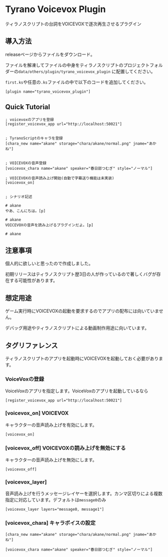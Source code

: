 # Tyrano Voicevox Plugin

ティラノスクリプトの台詞をVOICEVOXで逐次再生させるプラグイン

## 導入方法

releaseページからファイルをダウンロード。

ファイルを解凍してファイルの中身をティラノスクリプトのプロジェクトフォルダーの`data/others/plugin/tyrano_voicevox_plugin`
に配置してください。

`first.ks`や任意の`.ks`ファイルの中で以下のコードを追加してください。

```TyranoScript
[plugin name="tyrano_voicevox_plugin"]
```

## Quick Tutorial

```TyranoScript
; voicevoxのアプリを登録
[register_voicevox_app url="http://localhost:50021"]


; TyranoScriptのキャラを登録
[chara_new name="akane" storage="chara/akane/normal.png" jname="あかね"]


; VOICEVOXの音声登録
[voicevox_chara name="akane" speaker="春日部つむぎ" style="ノーマル"]

; VOICEVOXの音声読み上げ開始(自動で字幕送り機能は未実装)
[voicevox_on]


; シナリオ記述

# akane
やあ、こんにちは。[p]

# akane
VOICEVOXの音声を読み上げるプラグインだよ。[p]

# akane

```

## 注意事項

個人的に欲しいと思ったので作成しました。

初期リリースはティラノスクリプト歴3日の人が作っているので著しくバグが存在する可能性があります。

## 想定用途

ゲーム実行時にVOICEVOXの起動を要求するのでアプリの配布には向いていません。

デバッグ用途やティラノスクリプトによる動画制作用途に向いています。

## タグリファレンス

ティラノスクリプトのアプリを起動時にVOICEVOXを起動しておく必要があります。

### VoiceVoxの登録

VoiceVoxのアプリを指定します。VoiceVoxのアプリを起動しているなら

```TyranoScript
[register_voicevox_app url="http://localhost:50021"]
```

### [voicevox_on] VOICEVOX

キャラクターの音声読み上げを有効にします。

```TyranoScript
[voicevox_on]
```

### [voicevox_off] VOICEVOXの読み上げを無効にする

キャラクターの音声読み上げを無効にします。

```TyranoScript
[voicevox_off]
```

### [voicevox_layer]

音声読み上げを行うメッセージレイヤーを選択します。カンマ区切りによる複数指定に対応しています。デフォルトは`message0`のみ

```TyranoScript
[voicevox_layer layers="message0, message1"]
```

### [voicevox_chara] キャラボイスの設定

```TyranoScript
[chara_new name="akane" storage="chara/akane/normal.png" jname="あかね"]

[voicevox_chara name="akane" speaker="春日部つむぎ" style="ノーマル"]
```
